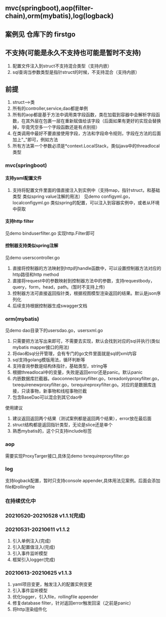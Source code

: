 ## mvc(springboot),aop(filter-chain),orm(mybatis),log(logback)

## 案例见 仓库下的 firstgo

## 不支持(可能是永久不支持也可能是暂时不支持)
1. 配置文件注入到struct不支持混合类型（支持内嵌）
2. sql查询当参数类型是指针struct的时候，不支持混合（支持内嵌）

## 前提
1. struct-->类   
2. 所有的controller,service,dao都是单例     
3. 所有的aop都是基于方法中调用类字段函数，类在加载到容器中会解析字段函数，在其外层在包裹一层在重新赋值给该字段（后面如果有更好的实现会替换掉，毕竟凭空多一个字段函数还是有点别扭）   
4. 在类调用中最好不要直接使用字段，方法和字段命令规则，字段在方法的后面加上"_"即可，例如方法   
5. 所有方法第一个参数必须是*context.LocalStack，类似java中的threadlocal类型  
   
### mvc(springboot)

#### 支持yaml配置文件
1. 支持将配置文件里面的值直接注入到实例中（支持map，指针struct，和基础类型 类似spring value注解的用法）
见demo configyml.go，localconfigyml.go 类似spring的配置，可以注入到容器实例中，或者从环境中获取

#### 支持http filter
见demo binduserfilter.go 实现http.Filter即可

#### 控制器支持类似spring注解  
见demo userscontroller.go   
1. 直接将控制器的方法映射到http的handle函数中，可以设置控制器方法对应的http路径和http method   
2. 直接将request中的参数映射到控制器方法中的参数，支持requestbody，query，form，head，path。(暂时不支持上传)  
4. 控制器方法可直接返回指针类，根据视图模型渲染返回的结果。默认是json序列化   
5. 后续支持根据控制器生成swagger文档   

### orm(mybatis)
见demo dao目录下的usersdao.go，usersxml.go  
1. 只需要把方法写出来即可，不需要去实现，默认会找到对应的sql并执行(类似mybatis mapper接口的用法)  
2. 将dao和sql分开管理，会有专门的go文件里面就是sql的xml内容     
3. sql支持golang模版用法，循环判断等   
4. 支持查询参数是结构体指针，基础类型，string等   
5. 根据threadlocal中的变量，失败是返回error还是panic。默认panic  
6. 内嵌数据库拦截器。daoconnectproxyfilter.go，txreadonlyproxyfilter.go，txrequirenewproxyfilter.go，txrequireproxyfilter.go。对应的是数据库连接，只读事物，新事物和线程事物拦截  
7. 包含BaseDao可以混合到其它dao中  

使用建议
1. 建议返回返回两个结果（测试案例都是返回两个结果），error放在最后面       
2. struct结构都是返回指针类型，无论是slice还是单个  
3. 熟悉mybatis的，这个只支持include标签  


### aop
需要实现ProxyTarger接口,具体见demo txrequireproxyfilter.go  


### log
支持logback配置，暂时只支持console appender,具体用法见案例。后面会添加file和rollingfile

### 在持续优化中

### 20210520-20210528 v1.1.1(完成)

### 20210531-20210611 v1.1.2
1. 引入单例注入(完成)
2. 引入配置值注入(完成)
3. 引入事件监听模型
4. 框架引入logger(完成)


### 20210613-20210625 v1.1.3
1. yaml项目变更，触发注入的配置实例变更
2. 引入事件监听模型
3. 优化logger，引入file，rollingfile appender
4. 修复database filter，针对返回error触发回滚（之前是panic）
5. 将http渲染组件化
